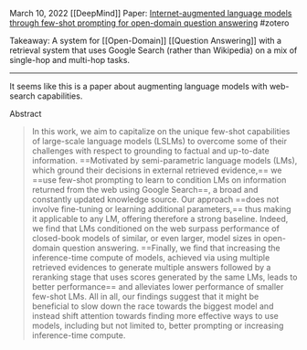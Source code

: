 March 10, 2022
[[DeepMind]]
Paper: [Internet-augmented language models through few-shot prompting for open-domain question answering](https://arxiv.org/abs/2203.05115)
#zotero 

Takeaway: A system for [[Open-Domain]] [[Question Answering]] with a retrieval system that uses Google Search (rather than Wikipedia) on a mix of single-hop and multi-hop tasks.

----

It seems like this is a paper about augmenting language models with web-search capabilities.

Abstract
> In this work, we aim to capitalize on the unique few-shot capabilities of large-scale language models (LSLMs) to overcome some of their challenges with respect to grounding to factual and up-to-date information. ==Motivated by semi-parametric language models (LMs), which ground their decisions in external retrieved evidence,== we ==use few-shot prompting to learn to condition LMs on information returned from the web using Google Search==, a broad and constantly updated knowledge source. Our approach ==does not involve fine-tuning or learning additional parameters,== thus making it applicable to any LM, offering therefore a strong baseline. Indeed, we find that LMs conditioned on the web surpass performance of closed-book models of similar, or even larger, model sizes in open-domain question answering. ==Finally, we find that increasing the inference-time compute of models, achieved via using multiple retrieved evidences to generate multiple answers followed by a reranking stage that uses scores generated by the same LMs, leads to better performance== and alleviates lower performance of smaller few-shot LMs. All in all, our findings suggest that it might be beneficial to slow down the race towards the biggest model and instead shift attention towards finding more effective ways to use models, including but not limited to, better prompting or increasing inference-time compute.